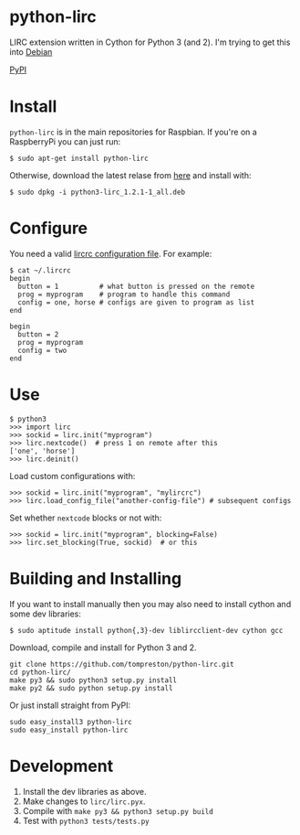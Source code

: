 python-lirc
===========

LIRC extension written in Cython for Python 3 (and 2). I'm trying to get this into
[Debian](http://bugs.debian.org/cgi-bin/bugreport.cgi?bug=Bug%23718980)

[PyPI](https://pypi.python.org/pypi/python-lirc/)

Install
=======
`python-lirc` is in the main repositories for Raspbian. If you're on a
RaspberryPi you can just run:

    $ sudo apt-get install python-lirc

Otherwise, download the latest relase from
[here](https://github.com/tompreston/python-lirc/releases) and install with:

    $ sudo dpkg -i python3-lirc_1.2.1-1_all.deb

Configure
=========

You need a valid [lircrc configuration file](http://www.lirc.org/html/configure.html#lircrc_format). For example:

    $ cat ~/.lircrc
    begin
      button = 1          # what button is pressed on the remote
      prog = myprogram    # program to handle this command
      config = one, horse # configs are given to program as list
    end

    begin
      button = 2
      prog = myprogram
      config = two
    end

Use
===

    $ python3
    >>> import lirc
    >>> sockid = lirc.init("myprogram")
    >>> lirc.nextcode()  # press 1 on remote after this
    ['one', 'horse']
    >>> lirc.deinit()

Load custom configurations with:

    >>> sockid = lirc.init("myprogram", "mylircrc")
    >>> lirc.load_config_file("another-config-file") # subsequent configs

Set whether `nextcode` blocks or not with:

    >>> sockid = lirc.init("myprogram", blocking=False)
    >>> lirc.set_blocking(True, sockid)  # or this


Building and Installing
=======================
If you want to install manually then you may also need to install
cython and some dev libraries:

    $ sudo aptitude install python{,3}-dev liblircclient-dev cython gcc

Download, compile and install for Python 3 and 2.

    git clone https://github.com/tompreston/python-lirc.git
    cd python-lirc/
    make py3 && sudo python3 setup.py install
    make py2 && sudo python setup.py install

Or just install straight from PyPI:

    sudo easy_install3 python-lirc
    sudo easy_install python-lirc

Development
===========
1. Install the dev libraries as above.
2. Make changes to `lirc/lirc.pyx`.
3. Compile with `make py3 && python3 setup.py build`
4. Test with `python3 tests/tests.py`
